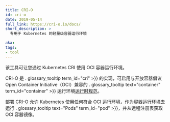 ```yaml
---
title: CRI-O
id: cri-o
date: 2019-05-14
full_link: https://cri-o.io/docs/
short_description: >
  专用于 Kubernetes 的轻量级容器运行环境

aka:
tags:
- tool
---
```


<!-- ---
title: CRI-O
id: cri-o
date: 2019-05-14
full_link: https://cri-o.io/docs/
short_description: >
  A lightweight container runtime specifically for Kubernetes

aka:
tags:
- tool
--- -->
<!-- A tool that lets you use OCI container runtimes with Kubernetes CRI. -->
该工具可让您通过 Kubernetes CRI 使用 OCI 容器运行环境。

<!--more-->

<!-- CRI-O is an implementation of the . glossary_tooltip term_id="cri" >}}
to enable using . glossary_tooltip text="container" term_id="container" >}}
runtimes that are compatible with the Open Container Initiative (OCI)
[runtime spec](http://www.github.com/opencontainers/runtime-spec). -->
CRI-O 是 . glossary_tooltip term_id="cri" >}} 的实现，可启用与开放容器倡议 Open Container Initiative（OCI）兼容的 . glossary_tooltip text="container" term_id="container" >}} 运行环境[运行时规范](http://www.github.com/opencontainers/runtime-spec)。

<!-- Deploying CRI-O allows Kubernetes to use any OCI-compliant runtime as the container
runtime for running . glossary_tooltip text="Pods" term_id="pod" >}}, and to fetch
OCI container images from remote registries. -->
部署 CRI-O 允许 Kubernetes 使用任何符合 OCI 运行环境，作为容器运行环境去运行 . glossary_tooltip text="Pods" term_id="pod" >}}，并从远程注册表获取 OCI 容器镜像。